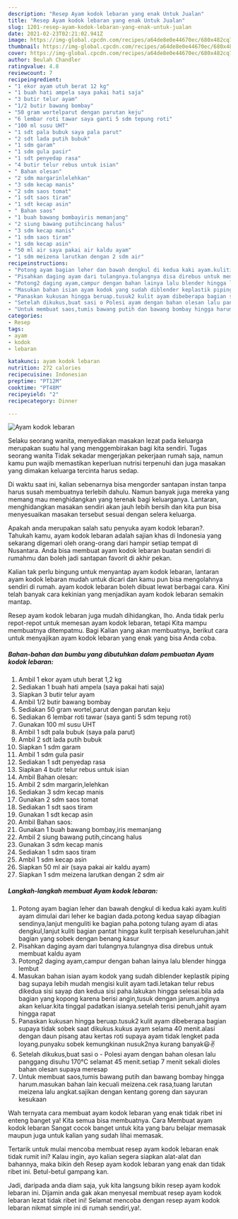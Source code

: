 ```yaml
---
description: "Resep Ayam kodok lebaran yang enak Untuk Jualan"
title: "Resep Ayam kodok lebaran yang enak Untuk Jualan"
slug: 1201-resep-ayam-kodok-lebaran-yang-enak-untuk-jualan
date: 2021-02-23T02:21:02.941Z
image: https://img-global.cpcdn.com/recipes/a64de8e0e44670ec/680x482cq70/ayam-kodok-lebaran-foto-resep-utama.jpg
thumbnail: https://img-global.cpcdn.com/recipes/a64de8e0e44670ec/680x482cq70/ayam-kodok-lebaran-foto-resep-utama.jpg
cover: https://img-global.cpcdn.com/recipes/a64de8e0e44670ec/680x482cq70/ayam-kodok-lebaran-foto-resep-utama.jpg
author: Beulah Chandler
ratingvalue: 4.8
reviewcount: 7
recipeingredient:
- "1 ekor ayam utuh berat 12 kg"
- "1 buah hati ampela saya pakai hati saja"
- "3 butir telur ayam"
- "1/2 butir bawang bombay"
- "50 gram wortelparut dengan parutan keju"
- "6 lembar roti tawar saya ganti 5 sdm tepung roti"
- "100 ml susu UHT"
- "1 sdt pala bubuk saya pala parut"
- "2 sdt lada putih bubuk"
- "1 sdm garam"
- "1 sdm gula pasir"
- "1 sdt penyedap rasa"
- "4 butir telur rebus untuk isian"
- " Bahan olesan"
- "2 sdm margarinlelehkan"
- "3 sdm kecap manis"
- "2 sdm saos tomat"
- "1 sdt saos tiram"
- "1 sdt kecap asin"
- " Bahan saos"
- "1 buah bawang bombayiris memanjang"
- "2 siung bawang putihcincang halus"
- "3 sdm kecap manis"
- "1 sdm saos tiram"
- "1 sdm kecap asin"
- "50 ml air saya pakai air kaldu ayam"
- "1 sdm meizena larutkan dengan 2 sdm air"
recipeinstructions:
- "Potong ayam bagian leher dan bawah dengkul di kedua kaki ayam.kuliti ayam dimulai dari leher ke bagian dada.potong kedua sayap dibagian sendinya,lanjut menguliti ke bagian paha.potong tulang ayam di atas dengkul,lanjut kuliti bagian pantat hingga kulit terpisah keseluruhan.jahit bagian yang sobek dengan benang kasur"
- "Pisahkan daging ayam dari tulangnya.tulangnya disa direbus untuk membuat kaldu ayam"
- "Potong2 daging ayam,campur dengan bahan lainya lalu blender hingga lembut"
- "Masukan bahan isian ayam kodok yang sudah diblender keplastik piping bag supaya lebih mudah mengisi kulit ayam tadi.letakan telur rebus dikedua sisi sayap dan kedua sisi paha.lakukan hingga selesai.bila ada bagian yang kopong karena berisi angin,tusuk dengan jarum.anginya akan keluar.kita tinggal padatkan isianya.setelah terisi penuh,jahit ayam hingga rapat"
- "Panaskan kukusan hingga beruap.tusuk2 kulit ayam dibeberapa bagian supaya tidak sobek saat dikukus.kukus ayam selama 40 menit.alasi dengan daun pisang atau kertas roti supaya ayam tidak lengket pada loyang.punyaku sobek kemungkinan nusuk2nya kurang banyak😃✌️"
- "Setelah dikukus,buat sasi o Polesi ayam dengan bahan olesan lalu panggang disuhu 170°C selamat 45 menit.setiap 7 menit sekali dioles bahan olesan supaya meresap"
- "Untuk membuat saos,tumis bawang putih dan bawang bombay hingga harum.masukan bahan lain kecuali meizena.cek rasa,tuang larutan meizena lalu angkat.sajikan dengan kentang goreng dan sayuran kesukaan"
categories:
- Resep
tags:
- ayam
- kodok
- lebaran

katakunci: ayam kodok lebaran 
nutrition: 272 calories
recipecuisine: Indonesian
preptime: "PT12M"
cooktime: "PT48M"
recipeyield: "2"
recipecategory: Dinner

---
```



![Ayam kodok lebaran](https://img-global.cpcdn.com/recipes/a64de8e0e44670ec/680x482cq70/ayam-kodok-lebaran-foto-resep-utama.jpg)

Selaku seorang wanita, menyediakan masakan lezat pada keluarga merupakan suatu hal yang menggembirakan bagi kita sendiri. Tugas seorang  wanita Tidak sekadar mengerjakan pekerjaan rumah saja, namun kamu pun wajib memastikan keperluan nutrisi terpenuhi dan juga masakan yang dimakan keluarga tercinta harus sedap.

Di waktu  saat ini, kalian sebenarnya bisa mengorder santapan instan tanpa harus susah membuatnya terlebih dahulu. Namun banyak juga mereka yang memang mau menghidangkan yang terenak bagi keluarganya. Lantaran, menghidangkan masakan sendiri akan jauh lebih bersih dan kita pun bisa menyesuaikan masakan tersebut sesuai dengan selera keluarga. 



Apakah anda merupakan salah satu penyuka ayam kodok lebaran?. Tahukah kamu, ayam kodok lebaran adalah sajian khas di Indonesia yang sekarang digemari oleh orang-orang dari hampir setiap tempat di Nusantara. Anda bisa membuat ayam kodok lebaran buatan sendiri di rumahmu dan boleh jadi santapan favorit di akhir pekan.

Kalian tak perlu bingung untuk menyantap ayam kodok lebaran, lantaran ayam kodok lebaran mudah untuk dicari dan kamu pun bisa mengolahnya sendiri di rumah. ayam kodok lebaran boleh dibuat lewat berbagai cara. Kini telah banyak cara kekinian yang menjadikan ayam kodok lebaran semakin mantap.

Resep ayam kodok lebaran juga mudah dihidangkan, lho. Anda tidak perlu repot-repot untuk memesan ayam kodok lebaran, tetapi Kita mampu membuatnya ditempatmu. Bagi Kalian yang akan membuatnya, berikut cara untuk menyajikan ayam kodok lebaran yang enak yang bisa Anda coba.

<!--inarticleads1-->

##### Bahan-bahan dan bumbu yang dibutuhkan dalam pembuatan Ayam kodok lebaran:

1. Ambil 1 ekor ayam utuh berat 1,2 kg
1. Sediakan 1 buah hati ampela (saya pakai hati saja)
1. Siapkan 3 butir telur ayam
1. Ambil 1/2 butir bawang bombay
1. Sediakan 50 gram wortel,parut dengan parutan keju
1. Sediakan 6 lembar roti tawar (saya ganti 5 sdm tepung roti)
1. Gunakan 100 ml susu UHT
1. Ambil 1 sdt pala bubuk (saya pala parut)
1. Ambil 2 sdt lada putih bubuk
1. Siapkan 1 sdm garam
1. Ambil 1 sdm gula pasir
1. Sediakan 1 sdt penyedap rasa
1. Siapkan 4 butir telur rebus untuk isian
1. Ambil  Bahan olesan:
1. Ambil 2 sdm margarin,lelehkan
1. Sediakan 3 sdm kecap manis
1. Gunakan 2 sdm saos tomat
1. Sediakan 1 sdt saos tiram
1. Gunakan 1 sdt kecap asin
1. Ambil  Bahan saos:
1. Gunakan 1 buah bawang bombay,iris memanjang
1. Ambil 2 siung bawang putih,cincang halus
1. Gunakan 3 sdm kecap manis
1. Sediakan 1 sdm saos tiram
1. Ambil 1 sdm kecap asin
1. Siapkan 50 ml air (saya pakai air kaldu ayam)
1. Siapkan 1 sdm meizena larutkan dengan 2 sdm air




<!--inarticleads2-->

##### Langkah-langkah membuat Ayam kodok lebaran:

1. Potong ayam bagian leher dan bawah dengkul di kedua kaki ayam.kuliti ayam dimulai dari leher ke bagian dada.potong kedua sayap dibagian sendinya,lanjut menguliti ke bagian paha.potong tulang ayam di atas dengkul,lanjut kuliti bagian pantat hingga kulit terpisah keseluruhan.jahit bagian yang sobek dengan benang kasur
1. Pisahkan daging ayam dari tulangnya.tulangnya disa direbus untuk membuat kaldu ayam
1. Potong2 daging ayam,campur dengan bahan lainya lalu blender hingga lembut
1. Masukan bahan isian ayam kodok yang sudah diblender keplastik piping bag supaya lebih mudah mengisi kulit ayam tadi.letakan telur rebus dikedua sisi sayap dan kedua sisi paha.lakukan hingga selesai.bila ada bagian yang kopong karena berisi angin,tusuk dengan jarum.anginya akan keluar.kita tinggal padatkan isianya.setelah terisi penuh,jahit ayam hingga rapat
1. Panaskan kukusan hingga beruap.tusuk2 kulit ayam dibeberapa bagian supaya tidak sobek saat dikukus.kukus ayam selama 40 menit.alasi dengan daun pisang atau kertas roti supaya ayam tidak lengket pada loyang.punyaku sobek kemungkinan nusuk2nya kurang banyak😃✌️
1. Setelah dikukus,buat sasi o - Polesi ayam dengan bahan olesan lalu panggang disuhu 170°C selamat 45 menit.setiap 7 menit sekali dioles bahan olesan supaya meresap
1. Untuk membuat saos,tumis bawang putih dan bawang bombay hingga harum.masukan bahan lain kecuali meizena.cek rasa,tuang larutan meizena lalu angkat.sajikan dengan kentang goreng dan sayuran kesukaan




Wah ternyata cara membuat ayam kodok lebaran yang enak tidak ribet ini enteng banget ya! Kita semua bisa membuatnya. Cara Membuat ayam kodok lebaran Sangat cocok banget untuk kita yang baru belajar memasak maupun juga untuk kalian yang sudah lihai memasak.

Tertarik untuk mulai mencoba membuat resep ayam kodok lebaran enak tidak rumit ini? Kalau ingin, ayo kalian segera siapkan alat-alat dan bahannya, maka bikin deh Resep ayam kodok lebaran yang enak dan tidak ribet ini. Betul-betul gampang kan. 

Jadi, daripada anda diam saja, yuk kita langsung bikin resep ayam kodok lebaran ini. Dijamin anda gak akan menyesal membuat resep ayam kodok lebaran lezat tidak ribet ini! Selamat mencoba dengan resep ayam kodok lebaran nikmat simple ini di rumah sendiri,ya!.

